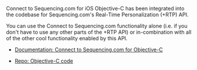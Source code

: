 Connect to Sequencing.com for iOS Objective-C has been integrated into the codebase for Sequencing.com's Real-Time Personalization (+RTP) API. 

You can use the Connect to Sequencing.com functionality alone (i.e. if you don't have to use any other parts of the +RTP API) or in-combination with all of the other cool functionality enabled by this API. 

* [Documentation: Connect to Sequencing.com for Objective-C](https://sequencing.com/developer-documentation/connect-to-sequencing.com#/connect-sequencingcom/iOS_Objective-C)


* [Repo: Objective-C code](https://github.com/SequencingDOTcom/RTP-API-iOS-Objective-C-Master-Plugin-Plug-n-Play-Sample)
